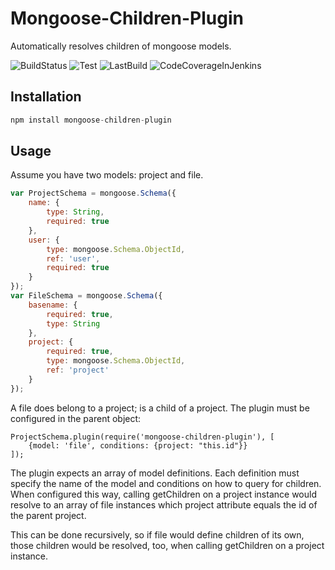 # Mongoose-Children-Plugin
Automatically resolves children of mongoose models.

![BuildStatus](http://jenkins.tomm-apps.de/buildStatus/icon?job=mongoose-children-plugin)
![Test](http://jenkins.tomm-apps.de:3434/badge/mongoose-children-plugin/test)
![LastBuild](http://jenkins.tomm-apps.de:3434/badge/mongoose-children-plugin/lastbuild)
![CodeCoverageInJenkins](http://jenkins.tomm-apps.de:3434/badge/mongoose-children-plugin/coverage)

## Installation

```javascript
npm install mongoose-children-plugin
```

## Usage

Assume you have two models: project and file.

```javascript
var ProjectSchema = mongoose.Schema({
    name: {
        type: String,
        required: true
    },
    user: {
        type: mongoose.Schema.ObjectId,
        ref: 'user',
        required: true
    }
});
var FileSchema = mongoose.Schema({
    basename: {
        required: true,
        type: String
    },
    project: {
        required: true,
        type: mongoose.Schema.ObjectId,
        ref: 'project'
    }
});
```

A file does belong to a project; is a child of a project. The plugin must be configured in the parent object:

```
ProjectSchema.plugin(require('mongoose-children-plugin'), [
    {model: 'file', conditions: {project: "this.id"}}
]);
```

The plugin expects an array of model definitions. Each definition must specify the name of the model and conditions on how
to query for children.
When configured this way, calling getChildren on a project instance would resolve to an array of file instances which project attribute
equals the id of the parent project.

This can be done recursively, so if file would define children of its own, those children would be resolved, too, when calling getChildren on a project instance.
